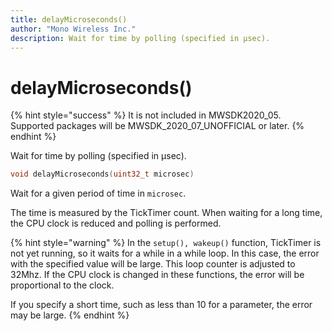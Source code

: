 ```yaml
---
title: delayMicroseconds()
author: "Mono Wireless Inc."
description: Wait for time by polling (specified in μsec).
---
```

# delayMicroseconds()

{% hint style="success" %}
It is not included in MWSDK2020\_05. Supported packages will be MWSDK\_2020\_07\_UNOFFICIAL or later.
{% endhint %}

Wait for time by polling (specified in μsec).

```cpp
void delayMicroseconds(uint32_t microsec)
```

Wait for a given period of time in `microsec`.

The time is measured by the TickTimer count. When waiting for a long time, the CPU clock is reduced and polling is performed.

{% hint style="warning" %}
In the `setup(), wakeup()` function, TickTimer is not yet running, so it waits for a while in a while loop. In this case, the error with the specified value will be large. This loop counter is adjusted to 32Mhz. If the CPU clock is changed in these functions, the error will be proportional to the clock.

If you specify a short time, such as less than 10 for a parameter, the error may be large.
{% endhint %}
